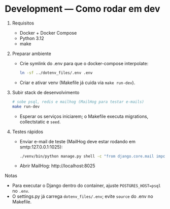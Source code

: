 # Development — Como rodar em dev

1. Requisitos
   - Docker + Docker Compose
   - Python 3.12
   - make

2. Preparar ambiente
   - Crie symlink do .env para que o docker-compose interpolate:
     ```bash
     ln -sf ../dotenv_files/.env .env
     ```
   - Criar e ativar venv (Makefile já cuida via `make run-dev`).

3. Subir stack de desenvolvimento
   ```bash
   # sobe psql, redis e mailhog (MailHog para testar e-mails)
   make run-dev
   ```
   - Esperar os serviços iniciarem; o Makefile executa migrations, collectstatic e `seed`.

4. Testes rápidos
   - Enviar e-mail de teste (MailHog deve estar rodando em smtp:127.0.0.1:1025):
     ```bash
     ./venv/bin/python manage.py shell -c "from django.core.mail import send_mail; send_mail('Teste','Corpo','no-reply@example.com',['teste@example.com'], fail_silently=False)"
     ```
   - Abrir MailHog: http://localhost:8025

Notas
- Para executar o Django dentro do container, ajuste `POSTGRES_HOST=psql` no `.env`.
- O settings.py já carrega `dotenv_files/.env`; evite `source` do .env no Makefile.